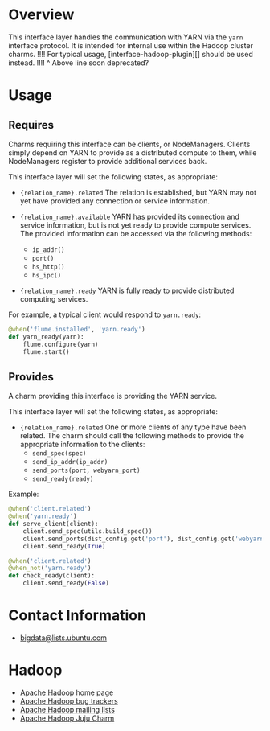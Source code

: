 # Overview

This interface layer handles the communication with YARN via the `yarn` interface
protocol.  It is intended for internal use within the Hadoop cluster charms.
!!!! For typical usage, [interface-hadoop-plugin][] should be used instead. !!!! 
^ Above line soon deprecated?


# Usage

## Requires

Charms requiring this interface can be clients, or NodeManagers.
Clients simply depend on YARN to provide as a distributed compute to them, while
NodeManagers register to provide additional services back.

This interface layer will set the following states, as appropriate:

  * `{relation_name}.related` The relation is established, but YARN may not yet
    have provided any connection or service information.

  * `{relation_name}.available` YARN has provided its connection and service
    information, but is not yet ready to provide compute services.
    The provided information can be accessed via the following methods:
      * `ip_addr()`
      * `port()`
      * `hs_http()`
      * `hs_ipc()`

  * `{relation_name}.ready` YARN is fully ready to provide distributed computing 
    services.

For example, a typical client would respond to `yarn.ready`:

```python
@when('flume.installed', 'yarn.ready')
def yarn_ready(yarn):
    flume.configure(yarn)
    flume.start()
```


## Provides

A charm providing this interface is providing the YARN service.

This interface layer will set the following states, as appropriate:

  * `{relation_name}.related` One or more clients of any type have
    been related.  The charm should call the following methods to provide the
    appropriate information to the clients:
      * `send_spec(spec)`
      * `send_ip_addr(ip_addr)`
      * `send_ports(port, webyarn_port)`
      * `send_ready(ready)`

Example:

```python
@when('client.related')
@when('yarn.ready')
def serve_client(client):
    client.send_spec(utils.build_spec())
    client.send_ports(dist_config.get('port'), dist_config.get('webyarn_port'))
    client.send_ready(True)

@when('client.related')
@when_not('yarn.ready')
def check_ready(client):
    client.send_ready(False)
```


# Contact Information

- <bigdata@lists.ubuntu.com>


# Hadoop

- [Apache Hadoop](http://hadoop.apache.org/) home page
- [Apache Hadoop bug trackers](http://hadoop.apache.org/issue_tracking.html)
- [Apache Hadoop mailing lists](http://hadoop.apache.org/mailing_lists.html)
- [Apache Hadoop Juju Charm](http://jujucharms.com/?text=hadoop)
